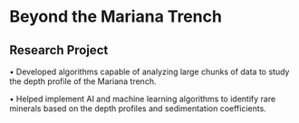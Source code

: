 # Beyond the Mariana Trench
## Research Project
• Developed algorithms capable of analyzing large chunks of data to study the depth profile of the
Mariana trench.

• Helped implement AI and machine learning algorithms to identify rare minerals based on the
depth profiles and sedimentation coefficients.
